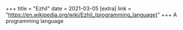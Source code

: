 +++
title = "Ezhil"
date = 2021-03-05
[extra]
link = "https://en.wikipedia.org/wiki/Ezhil_(programming_language)"
+++
A programming language

